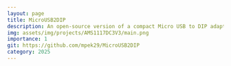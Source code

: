 ```yaml
---
layout: page
title: MicroUSB2DIP
description: An open-source version of a compact Micro USB to DIP adapter for easy and common prototyping.
img: assets/img/projects/AMS1117DC3V3/main.png
importance: 1
git: https://github.com/mpek29/MicroUSB2DIP
category: 2025
---
```



